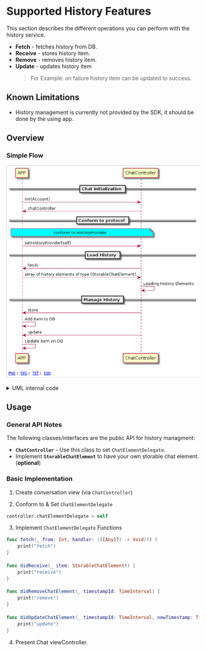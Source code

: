 # Supported History Features

This section describes the different operations you can perform with the history service.

* **Fetch** - fetches history from DB.
* **Receive** - stores history item.
* **Remove** - removes history item. 
* **Update** - updates history item 
  > For Example: on failure history item can be updated to success.

## Known Limitations

* History management is currently not provided by the SDK,
  it should be done by the using app. 

## Overview

### Simple Flow  

![](images/iOS/history_SD.png)
<details>
  <summary>UML internal code</summary>

```
@startuml

== Chat Initialization ==

APP -> ChatController: init(Account)
ChatController --> APP: chatController

== Conform to protocol ==

note over APP, ChatController #aqua
	conform to ChatElementDelegate
end note

APP -> ChatController: setChatElementDelegate(self)

== Load History ==

ChatController -> APP: fetch
APP --> ChatController: array of history elements of type (StorableChatElement)
ChatController -> ChatController: Loading History Elements

== Manage History ==

ChatController -> APP: receive
APP -> APP: Add item to DB
ChatController -> APP: update
APP -> APP: Update item on DB

@enduml
```
</details>

## Usage  

### General API Notes  

The following classes/interfaces are the public API for history managment:

* **`ChatController`** - Use this class to set `ChatElementDelegate`.
*  Implement **`StorableChatElement`** to have your own storable chat element. (**optional**) 

### Basic Implementation

1. Create conversation view (via `ChatController`)

2. Conform to & Set `ChatElementDelegate`
 
```swift
controller.chatElementDelegate = self
```

3. Implement `ChatElementDelegate` Functions

```swift
func fetch(_ from: Int, handler: (([Any]?) -> Void)!) {
    print("fetch")
}

func didReceive(_ item: StorableChatElement!) {
    print("receive")
}

func didRemoveChatElement(_ timestampId: TimeInterval) {
    print("remove")
}

func didUpdateChatElement(_ timestampId: TimeInterval, newTimestamp: TimeInterval, status: StatementStatus) {
    print("update")
}
``` 
4. Present Chat viewController.

